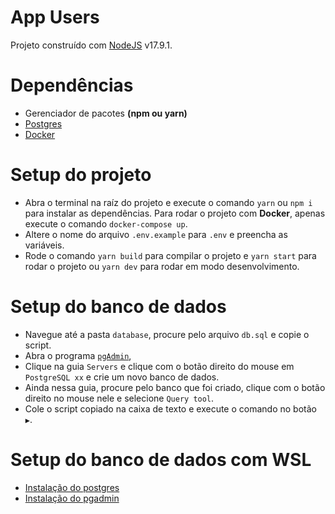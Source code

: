 # App Users 

Projeto construído com [NodeJS](https://nodejs.org/docs/latest-v17.x/api/) v17.9.1.

# Dependências

- Gerenciador de pacotes **(npm ou yarn)**
- [Postgres](https://www.postgresql.org/download/)
- [Docker](https://www.docker.com/products/docker-desktop/)

# Setup do projeto

* Abra o terminal na raíz do projeto e execute o comando `yarn` ou `npm i` para instalar as dependências. Para rodar o projeto com **Docker**, apenas execute o comando `docker-compose up`.
* Altere o nome do arquivo `.env.example` para `.env` e preencha as variáveis.
* Rode o comando `yarn build` para compilar o projeto e `yarn start` para rodar o projeto ou `yarn dev` para rodar em modo desenvolvimento.

# Setup do banco de dados

* Navegue até a pasta `database`, procure pelo arquivo `db.sql` e copie o script.
* Abra o programa [`pgAdmin`](https://www.pgadmin.org/download/),
* Clique na guia `Servers` e clique com o botão direito do mouse em `PostgreSQL xx` e crie um novo banco de dados.
* Ainda nessa guia, procure pelo banco que foi criado, clique com o botão direito no mouse nele e selecione `Query tool`.
* Cole o script copiado na caixa de texto e execute o comando no botão `▶️`.

# Setup do banco de dados com WSL
- [Instalação do postgres](https://learn.microsoft.com/pt-br/windows/wsl/tutorials/wsl-database#install-postgresql)
- [Instalação do pgadmin](https://www.pgadmin.org/download/pgadmin-4-apt/)